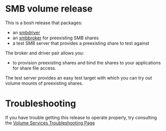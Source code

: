 # SMB volume release

This is a bosh release that packages:
- an [smbdriver](https://github.com/cloudfoundry/smbdriver) 
- an [smbbroker](https://github.com/cloudfoundry/smbbroker) for preexisting SMB shares
- a test SMB server that provides a preexisting share to test against

The broker and driver pair allows you:
- to provision preexisting shares and bind the shares to your applications for share file access.

The test server provides an easy test target with which you can try out volume mounts of preexisting shares.

# Troubleshooting
If you have trouble getting this release to operate properly, try consulting the 
[Volume Services Troubleshooting Page](https://github.com/cloudfoundry-incubator/volman/blob/master/TROUBLESHOOTING.md)
